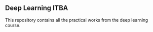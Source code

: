 ## Deep Learning ITBA

This repository contains all the practical works from the deep learning
course.